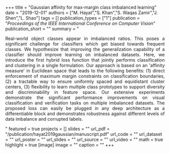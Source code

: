 +++
title = "Gaussian affinity for max-margin class imbalanced learning"
date = "2019-12-01"
authors = ["M. Hayat","S. Khan","S. Waqas Zamir","J. Shen","L. Shao"]
tags = []
publication_types = ["1"]
publication = "_Proceedings of the IEEE International Conference on Computer Vision_"
publication_short = ""
summary = "<p style='text-align: justify;'> Real-world object classes appear in imbalanced ratios. This poses a significant challenge for classifiers which get biased towards frequent classes. We hypothesize that improving the generalization capability of a classifier should improve learning on imbalanced datasets. Here, we introduce the first hybrid loss function that jointly performs classification and clustering in a single formulation. Our approach is based on an 'affinity measure' in Euclidean space that leads to the following benefits: (1) direct enforcement of maximum margin constraints on classification boundaries, (2) a tractable way to ensure uniformly spaced and equidistant cluster centers, (3) flexibility to learn multiple class prototypes to support diversity and discriminability in feature space. Our extensive experiments demonstrate the significant performance improvements on visual classification and verification tasks on multiple imbalanced datasets. The proposed loss can easily be plugged in any deep architecture as a differentiable block and demonstrates robustness against different levels of data imbalance and corrupted labels. </p>"
featured = true
projects = []
slides = ""
url_pdf = "/publication/hayat2019gaussian/manuscript.pdf"
url_code = ""
url_dataset = ""
url_poster = ""
url_slides = ""
url_source = ""
url_video = ""
math = true
highlight = true
[image]
image = ""
caption = ""
+++

